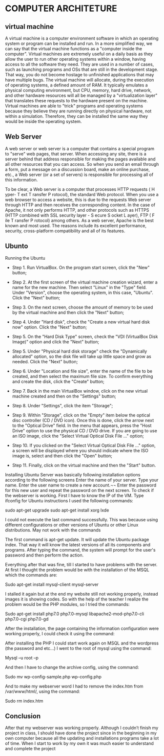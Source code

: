 # COMPUTER ARCHITETURE 

## virtual machine

A virtual machine is a computer environment software in which an operating system or program can be installed and run. In a more simplified way, we can say that the virtual machine functions as a "computer inside the computer". 
Virtual machines are extremely useful on a daily basis as they allow the user to run other operating systems within a window, having access to all the software they need. They are used in a number of cases, such as launching programs and OSs that are still in the development stage. That way, you do not become hostage to unfinished applications that may have multiple bugs.
The virtual machine will allocate, during the execution of operating systems, a defined amount of RAM. It typically emulates a physical computing environment, but CPU, memory, hard drive, network, and other hardware resources will all be managed by a "virtualization layer" that translates these requests to the hardware present on the machine.
Virtual machines are able to "trick" programs and operating systems because they believe they are running directly on physical hardware, not within a simulation. Therefore, they can be installed the same way they would be inside the operating system.

## Web Server

A web server or web server is a computer that contains a special program to "serve" web pages, that server. When accessing any site, there is a server behind that address responsible for making the pages available and all other resources that you can access. So when you send an email through a form, put a message on a discussion board, make an online purchase, etc., a Web server (or a set of servers) is responsible for processing all of this information.

To be clear, a Web server is a computer that processes HTTP requests ( H yper- T ext T ransfer P rotocol), the standard Web protocol. When you use a web browser to access a website, this is due to the requests Web server through HTTP and then receives the corresponding content. In the case of Apache, it not only performs HTTP, and other protocols such as HTTPS (HTTP combined with SSL security layer - S ecure S ocket L ayer), FTP ( F ile T ransfer P rotocol) among others.
As a web server, Apache is the best known and most used. The reasons include its excellent performance, security, cross-platform compatibility and all of its features.


## Ubunto

Running the Ubuntu

- Step 1. Run VirtualBox. On the program start screen, click the "New" button;

- Step 2. At the first screen of the virtual machine creation wizard, enter a name for the new machine. Then select "Linux" in the "Type" field. Under "Version", choose the operating system, in this case, "Ubuntu". Click the "Next" button;

- Step 3. On the next screen, choose the amount of memory to be used by the virtual machine and then click the "Next" button;

- Step 4. Under "Hard disk", check the "Create a new virtual hard disk now" option. Click the "Next" button;

- Step 5. On the "Hard Disk Type" screen, check the "VDI (VirtualBox Disk Image)" option and click the "Next" button;

- Step 5. Under "Physical hard disk storage" check the "Dynamically allocated" option, so the disk file will take up little space and grow as needed. Click the "Next" button;

- Step 6. Under "Location and file size", enter the name of the file to be created, and then select the maximum file size. To confirm everything and create the disk, click the "Create" button;

- Step 7. Back in the main VirtualBox window, click on the new virtual machine created and then on the "Settings" button;

- Step 8. Under "Settings", click the item "Storage";

- Step 9. Within "Storage", click on the "Empty" item below the optical disc controller (CD / DVD icon). Once this is done, click the arrow next to the "Optical Drive" field. In the menu that appears, press the "Host Drive" option to use the physical CD / DVD drive. If you are going to use an ISO image, click the "Select Virtual Optical Disk File ..." option;

- Step 10. If you clicked on the "Select Virtual Optical Disk File ..." option, a screen will be displayed where you should indicate where the ISO image is, select and then click the "Open" button;

- Step 11. Finally, click on the virtual machine and then the "Start" button.

Installing Ubuntu Server was basically following installation options according to the following screens
Enter the name of your server.
Type your name.
Enter the user name to create a new account.¬¬
Enter the password for this new user and repeat the password on the next screen.
To check if the webserver is working. First I have to know the IP of the 
VM. Type ifconfig 
for Ubuntu instructions I used the following commands:

sudo apt-get upgrade
sudo apt-get install xorg lxde

I could not execute the last command successfully. This was because using different configurations or other versions of Ubuntu or other Linux distributions. May not work with the commands

The first command is apt-get update. It will update the Ubuntu package index. That way it will know the latest versions of all its components and programs. After typing the command, the system will prompt for the user's password and then perform the action.

Everything after that was fine, till I started to have problems with the server. At first I thought the problem would be with the installation of the MSQL which the commands are:

Sudo apt-get install mysql-client mysql-server

I stalled it again but at the end my website still not working properly, instead images it is showing codes. So with the help of the teacher I realize the problem would be the PHP modules, so I tried the commands:

Sudo apt-get install php7.0 php7.0-mysql libapache2-mod-php7.0-cli php7.0-cgi php7.0-gd

After the installation, the page containing the information configuration were working properly, I could check it using the command:

<?php
Phpinfo();
?>

After installing the PHP I could start work again on MSQL and the wordpress (the password and etc…)
I went to the root of mysql using the command:

Mysql –u root –p

And then I have to change the archive config, using the command:

Sudo mv wp-config-sample.php wp-config.php

And to make my webserver word I had to remove the index.htm from /var/www/html/, using the command:

Sudo rm index.htm

## Conclusion

 After that my webserver was working properly. Although I couldn’t finish my project in class, I should have done the project since in the beginning in my own computer because all the updating and installations programs take a lot of time. When I start to work by my own it was much easier to understand and complete the project

